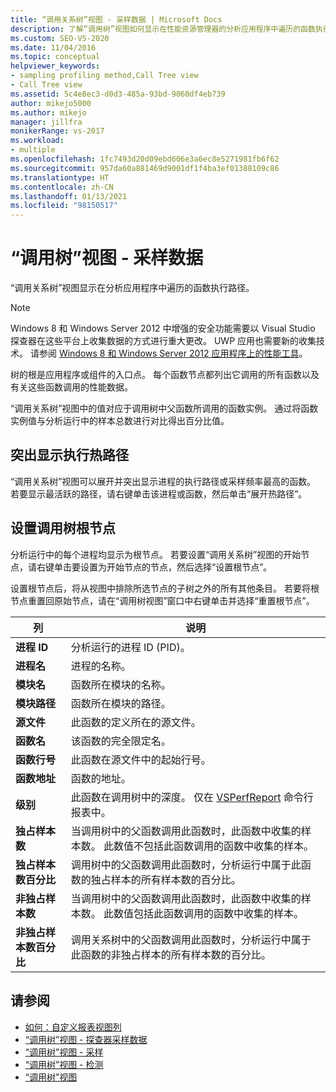 ```yaml
---
title: “调用关系树”视图 - 采样数据 | Microsoft Docs
description: 了解“调用树”视图如何显示在性能资源管理器的分析应用程序中遍历的函数执行路径的采样数据。
ms.custom: SEO-VS-2020
ms.date: 11/04/2016
ms.topic: conceptual
helpviewer_keywords:
- sampling profiling method,Call Tree view
- Call Tree view
ms.assetid: 5c4e8ec3-d0d3-485a-93bd-9060df4eb739
author: mikejo5000
ms.author: mikejo
manager: jillfra
monikerRange: vs-2017
ms.workload:
- multiple
ms.openlocfilehash: 1fc7493d20d09ebd606e3a6ec8e5271981fb6f62
ms.sourcegitcommit: 957da60a881469d9001df1f4ba3ef01388109c86
ms.translationtype: HT
ms.contentlocale: zh-CN
ms.lasthandoff: 01/13/2021
ms.locfileid: "98150517"
---
```

# <a name="call-tree-view---sampling-data"></a>“调用树”视图 - 采样数据
“调用关系树”视图显示在分析应用程序中遍历的函数执行路径。

> [!NOTE]
> Windows 8 和 Windows Server 2012 中增强的安全功能需要以 Visual Studio 探查器在这些平台上收集数据的方式进行重大更改。 UWP 应用也需要新的收集技术。 请参阅 [Windows 8 和 Windows Server 2012 应用程序上的性能工具](../profiling/performance-tools-on-windows-8-and-windows-server-2012-applications.md)。

 树的根是应用程序或组件的入口点。 每个函数节点都列出它调用的所有函数以及有关这些函数调用的性能数据。

 “调用关系树”视图中的值对应于调用树中父函数所调用的函数实例。 通过将函数实例值与分析运行中的样本总数进行对比得出百分比值。

## <a name="highlight-the-execution-hot-path"></a>突出显示执行热路径
 “调用关系树”视图可以展开并突出显示进程的执行路径或采样频率最高的函数。 若要显示最活跃的路径，请右键单击该进程或函数，然后单击“展开热路径”。

## <a name="set-the-call-tree-root-node"></a>设置调用树根节点
 分析运行中的每个进程均显示为根节点。 若要设置“调用关系树”视图的开始节点，请右键单击要设置为开始节点的节点，然后选择“设置根节点”。

 设置根节点后，将从视图中排除所选节点的子树之外的所有其他条目。 若要将根节点重置回原始节点，请在“调用树视图”窗口中右键单击并选择“重置根节点”。

|列|说明|
|------------|-----------------|
|**进程 ID**|分析运行的进程 ID (PID)。|
|**进程名**|进程的名称。|
|**模块名**|函数所在模块的名称。|
|**模块路径**|函数所在模块的路径。|
|**源文件**|此函数的定义所在的源文件。|
|**函数名**|该函数的完全限定名。|
|**函数行号**|此函数在源文件中的起始行号。|
|**函数地址**|函数的地址。|
|**级别**|此函数在调用树中的深度。 仅在 [VSPerfReport](../profiling/vsperfreport.md) 命令行报表中。|
|**独占样本数**|当调用树中的父函数调用此函数时，此函数中收集的样本数。 此数值不包括此函数调用的函数中收集的样本。|
|**独占样本数百分比**|调用树中的父函数调用此函数时，分析运行中属于此函数的独占样本的所有样本数的百分比。|
|**非独占样本数**|当调用树中的父函数调用此函数时，此函数中收集的样本数。 此数值包括此函数调用的函数中收集的样本。|
|**非独占样本数百分比**|调用关系树中的父函数调用此函数时，分析运行中属于此函数的非独占样本的所有样本数的百分比。|

## <a name="see-also"></a>请参阅
- [如何：自定义报表视图列](../profiling/how-to-customize-report-view-columns.md)
- [“调用树”视图 - 探查器采样数据](../profiling/call-Tree-view-sampling-data.md)
- [“调用树”视图 - 采样](../profiling/call-tree-view-dotnet-memory-sampling-data.md)
- [“调用树”视图 - 检测](../profiling/call-tree-view-dotnet-memory-instrumentation-data.md)
- [“调用树”视图](../profiling/call-tree-view-instrumentation-data.md)
